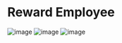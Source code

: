 # Reward Employee

![image](https://github.com/user-attachments/assets/42aa89ce-9872-4289-9538-01e29469e05a)
![image](https://github.com/user-attachments/assets/3cbeb5af-5b82-42d2-b789-401b37fcc8f8)
![image](https://github.com/user-attachments/assets/deb20e79-438d-4361-b80a-017ab47be520)


